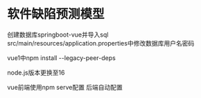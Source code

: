 # 软件缺陷预测模型
创建数据库springboot-vue并导入sql
src/main/resources/application.properties中修改数据库用户名密码

vue1中npm install --legacy-peer-deps

node.js版本更换至16

vue前端使用npm serve配置
后端自动配置
